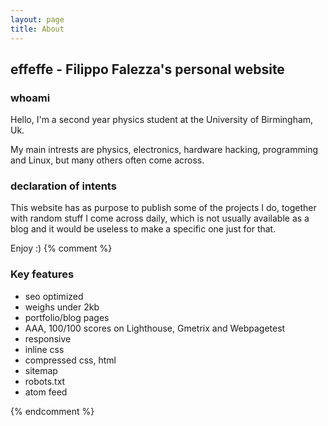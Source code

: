 ```yaml
---
layout: page
title: About
---
```


## effeffe - Filippo Falezza's personal website
### whoami
Hello, I'm a second year physics student at the University of Birmingham, Uk.

My main intrests are physics, electronics, hardware hacking, programming and Linux, but many others often come across.

### declaration of intents
This website has as purpose to publish some of the projects I do, together with random stuff I come across daily, which is not usually available as a blog and it would be useless to make a specific one just for that.

Enjoy :)
{% comment %}
### Key features

- seo optimized
- weighs under 2kb
- portfolio/blog pages
- AAA, 100/100 scores on Lighthouse, Gmetrix and Webpagetest
- responsive
- inline css
- compressed css, html
- sitemap
- robots.txt
- atom feed

{% endcomment %}
